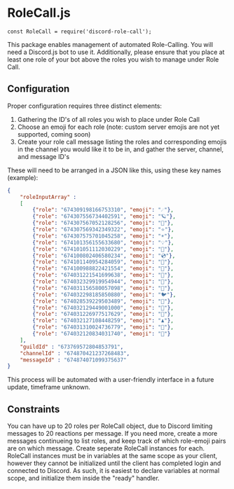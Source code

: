 # RoleCall.js
`const RoleCall = require('discord-role-call');`

This package enables management of automated Role-Calling. You will need a Discord.js bot to use it. Additionally, please ensure that you place at least one role of your bot above the roles you wish to manage under Role Call.

## Configuration

Proper configuration requires three distinct elements:
1. Gathering the ID's of all roles you wish to place under Role Call
2. Choose an emoji for each role (note: custom server emojis are not yet supported, coming soon)
3. Create your role call message listing the roles and corresponding emojis in the channel you would like it to be in, and gather the server, channel, and message ID's
	

These will need to be arranged in a JSON like this, using these key names (example):

```json
{
	"roleInputArray" : 
	[
		{"role": "674309198166753310", "emoji": "☄️"},
		{"role": "674307556734402591", "emoji": "🪐"},
		{"role": "674307567052128256", "emoji": "🌟"},
		{"role": "674307569342349322", "emoji": "⭐"},
		{"role": "674307575701045258", "emoji": "☀️"},
		{"role": "674101356155633680", "emoji": "💡"},
		{"role": "674101051112030229", "emoji": "💾"},
		{"role": "674100802406580234", "emoji": "💿"},
		{"role": "674101140954284059", "emoji": "🔌"},
		{"role": "674100988822421554", "emoji": "📀"},
		{"role": "674031221541699638", "emoji": "🐣"},
		{"role": "674032329919954944", "emoji": "🐥"},
		{"role": "674031156580057098", "emoji": "🐤"},
		{"role": "674032298185850880", "emoji": "🐦"},
		{"role": "674028539229503489", "emoji": "🐛"},
		{"role": "674032129449001000", "emoji": "🦋"},
		{"role": "674031226977517629", "emoji": "🎲"},
		{"role": "674032127108448259", "emoji": "♟️"},
		{"role": "674031310024736779", "emoji": "🐴"},
		{"role": "674032120834031740", "emoji": "🦄"}
	],
	"guildId" : "673769572804853791",
	"channelId" : "674870421237268483",
	"messageId" : "674874071099375637"
}
```

This process will be automated with a user-friendly interface in a future update, timeframe unknown.


## Constraints
You can have up to 20 roles per RoleCall object, due to Discord limiting messages to 20 reactions per message. If you need more, create a more messages continueing to list roles, and keep track of which role-emoji pairs are on which message. Create seperate RoleCall instances for each.
RoleCall instances must be in variables at the same scope as your client, however they cannot be initialized until the client has completed login and connected to Discord. As such, it is easiest to declare variables at normal scope, and initialize them inside the "ready" handler.
